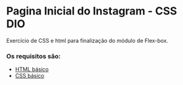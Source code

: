 # Pagina Inicial do Instagram - CSS DIO

Exercício de CSS e html para finalização do módulo de Flex-box.

### Os requisitos são:

* [HTML básico](https://www.w3schools.com/html/)
* [CSS básico](https://developer.mozilla.org/pt-BR/docs/Web/CSS)

